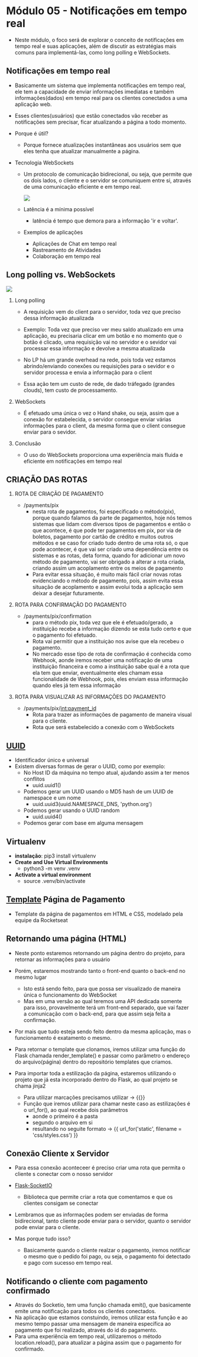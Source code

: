# Módulo 05 - Notificações em tempo real

- Neste módulo, o foco será de explorar o conceito de notificações em tempo real e suas aplicações, além de discutir as estratégias mais comuns para implementá-las, como long polling e WebSockets.

## Notificações em tempo real

- Basicamente um sistema que implementa notificações em tempo real, ele tem a capacidade de enviar informações imediatas e também informações(dados) em tempo real para os clientes conectados a uma aplicação web.

- Esses clientes(usuários) que estão conectados vão receber as notificações sem precisar, ficar atualizando a página a todo momento.

- Porque é útil?
  - Porque fornece atualizações instantâneas aos usuários sem que eles tenha que atualizar manualmente a página.

- Tecnologia WebSockets
  - Um protocolo de comunicação bidirecional, ou seja, que permite que os dois lados, o cliente e o servidor se comuniquem entre si, através de uma comunicação eficiente e em tempo real.

    ![](./assets/WebSockets_ilustration.png)

  - Latência é a mínima possível
    - latência é tempo que demora para a informação 'ir e voltar'.

  - Exemplos de aplicações
    - Aplicações de Chat em tempo real
    - Rastreamento de Atividades
    - Colaboração em tempo real

## Long polling vs. WebSockets
![](./assets/long_polling_vs_websockets.png)

1. Long polling

   - A requisição vem do client para o servidor, toda vez que preciso dessa informação atualizada
   - Exemplo: Toda vez que preciso ver meu saldo atualizado em uma aplicação, eu precisaria clicar em um botão e no momento que o botão é clicado, uma requisição vai no servidor e o sevidor vai processar essa informação e devolve a mesma atualizada

   - No LP há um grande overhead na rede, pois toda vez estamos abrindo/enviando conexões  ou requisições para o sevidor e o servidor processa e envia a informação para o client
   - Essa ação tem um custo de rede, de dado tráfegado (grandes clouds), tem custo de processamento.

2. WebSockets

   - É efetuado uma única o vez o Hand shake, ou seja, assim que a conexão for estabelecida, o servidor consegue enviar várias informações para o client, da mesma forma que o client consegue enviar para o sevidor.

3. Conclusão

   - O uso do WebSockets proporciona uma experiência mais fluida e eficiente em notificações em tempo real
  

## CRIAÇÃO DAS ROTAS

1. ROTA DE CRIAÇÃO DE PAGAMENTO

   - /payments/pix
     - nesta rota de pagamentos, foi especificado o método(pix), porque quando falamos da parte de pagamentos, hoje nós temos sistemas que lidam com diversos tipos de pagamentos e então o que acontece, é que pode ter pagamentos em pix, por via de boletos, pagamento por cartão de crédito e muitos outros métodos e se caso for criado tudo dentro de uma rota só, o que pode acontecer, é que vai ser criado uma dependência entre os sistemas e as rotas, deta forma, quando for adicionar um novo método de pagamento, vai ser obrigado a alterar a rota criada, criando assim um acoplamento entre os meios de pagamento
     - Para evitar essa situação, é muito mais fácil criar novas rotas evidenciando o método de pagamento, pois, assim evita essa situação de acoplamento e assim evolui toda a aplicação sem deixar a desejar futuramente.

2. ROTA PARA CONFIRMAÇÃO DO PAGAMENTO

   - /payments/pix/confirmation
     - para o método pix, toda vez que ele é efetuado/gerado, a instituição recebe a informação dizendo se esta tudo certo e que o pagamento foi efetuado.
     - Rota vai permitir que a instituiçào nos avise que ela recebeu o pagamento.
     - No mercado esse tipo de rota de confirmação é conhecida como Webhook, aonde iremos receber uma notificação de uma instituição financeira e como a instituição sabe qual é a rota que ela tem que enviar, eventualmente eles chamam essa funcionalidade de Webhook, pois, eles enviam essa informação quando eles já tem essa informação

3. ROTA PARA VISUALIZAR AS INFORMAÇÕES DO PAGAMENTO

   - /payments/pix/<int:payment_id>
     - Rota para trazer as informações de pagamento de maneira visual para o cliente.
     - Rota que será estabelecido a conexão com o WebSockets

## [UUID](https://docs.python.org/3/library/uuid.html)

- Identificador único e universal
- Existem diversas formas de gerar o UUID, como por exemplo: 
  - No Host ID da máquina no tempo atual, ajudando assim a ter menos conflitos
    - uuid.uuid1()
  - Podemos gerar um UUID usando o MD5 hash de um UUID de namespace e um nome
    - uuid.uuid3(uuid.NAMESPACE_DNS, 'python.org')
  - Podemos gerar usando o UUID random
    - uuid.uuid4()
  - Podemos gerar com base em alguma mensagem

## Virtualenv

- **instalação**: pip3 install virtualenv
- **Create and Use Virtual Environments**
  - python3 -m venv .venv
- **Activate a virtual environment**
  - source .venv/bin/activate

## [Template](https://github.com/GabrielCasemiro/py-payment) Página de Pagamento

- Template da página de pagamentos em HTML e CSS, modelado pela equipe da Rocketseat

## Retornando uma página (HTML)

- Neste ponto estaremos retornando um página dentro do projeto, para retornar as informações para o usuário
- Porém, estaremos mostrando tanto o front-end quanto o back-end no mesmo lugar
  - Isto está sendo feito, para que possa ser visualizado de maneira única o funcionamento do WebSocket
  - Mas em uma versão ao qual teremos uma API dedicada somente para isso, provavelmente terá um front-end separado, que vai fazer a comunicação com o back-end, para que assim seja feita a confirmação.

- Por mais que tudo esteja sendo feito dentro da mesma aplicação, mas o funcionamento é exatamento o mesmo.

- Para retornar o template que clonamos, iremos utilizar uma função do Flask chamada render_template() e passar como parâmetro o endereço do arquivo(página) dentro do repositório templates que criamos.

- Para importar toda a estilização da página, estaremos utilizando o projeto que já esta incorporado dentro do Flask, ao qual projeto se chama jinja2
  - Para utilizar marcações precisamos utilizar -> {{}}
  - Função que iremos utilizar para chamar neste caso as estilizações é o url_for(), ao qual recebe dois parâmetros
    - aonde o primeiro é a pasta
    - segundo o arquivo em si
    - resultando no seguite formato -> {{ url_for('static', filename = 'css/styles.css') }}

## Conexão Cliente x Servidor

- Para essa conexão aconteceer é preciso criar uma rota que permita o cliente s conectar com o nosso servidor
- [Flask-SocketIO](https://flask-socketio.readthedocs.io/en/latest/)
  - Biblioteca que permite criar a rota que comentamos e que os clientes consigam se conectar

- Lembramos que as informações podem ser enviadas de forma bidirecional, tanto cliente pode enviar para o servidor, quanto o servidor pode enviar para o cliente.
- Mas porque tudo isso?
  - Basicamente quando o cliente realzar o pagamento, iremos notificar o mesmo que o pedido foi pago, ou seja, o pagamento foi detectado e pago com sucesso em tempo real.
  
## Notificando o cliente com pagamento confirmado

- Através do Socketio, tem uma função chamada emit(), que basicamente emite uma notificação para todos os clientes conectados.
- Na aplicação que estamos constuindo, iremos utilizar esta função e ao mesmo tempo passar uma mensagem de maneira específica ao pagamento que foi realizado, através do id do pagamento.
- Para uma experiência em tempo real, utilizaremos o método location.reload(), para atualizar a página assim que o pagamento for confirmado.